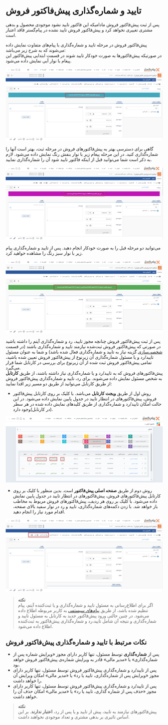 # تایید و شماره‌گذاری پیش‌فاکتور فروش
پس از ثبت پیش‌فاکتور فروش مادامیکه این فاکتور تایید نشود موجودی محصول و بدهی مشتری تغییری نخواهد کرد و پیش‌فاکتور فروش تایید نشده در پیام‌گستر فاقد اعتبار است.

پیش‌فاکتور فروش در مرحله تایید و شماره‌گذاری با پیام‌های متفاوت نمایش داده می‌شوند که به شرح زیر می‌باشد:<br>
در صورتیکه پیش‌فاکتورها به صورت خودکار تایید شوند در قسمت ابتدایی پیش‌فاکتور این پیغام با نوار آبی نمایش داده می‌شود.<br>

 ![تایید و شماره‌گذاری فاکتور فروش 1](./Images/qoute-confirmation-1.2.8.3.png)

گاهی برای دسترسی بهتر به پیش‌فاکتورهای فروش در مرحله ثبت، بهتر است آنها را شماره‌گذاری کنید. در این مرحله پیغام زیر با نوار بنفش رنگ نمایش داده می‌شود. لازم به ذکر است شما می‌توانید قبل از اینکه فاکتور تایید شود آن را شماره‌گذاری نمایید.

![تایید و شماره‌گذاری فاکتور فروش 2](./Images/qoute-confirmation-2.2.8.3.png)

می‌توانید دو مرحله قبل را به صورت خودکار انجام دهید. پس از تایید و شماره‌گذاری پیام زیر با نوار سبز رنگ را مشاهده خواهید کرد.

![تایید و شماره‌گذاری پیش‌فاکتورهای فروش 2](./Images/qoute-confirmation-3.2.8.3.png)

پس از ثبت پیش‌فاکتور فروش چنانچه مجوز تایید، رد و شماره‌گذاری آیتم را داشته باشید 
در صورتی که پیش‌فاکتور فروش ثبت‌شده نیازمند تایید و شماره‌گذاری باشند (در قسمت [شخصی‌سازی](https://github.com/1stco/PayamGostarDocs/tree/master/Help/Settings/Personalization-crm/Factor-management/Factor-management.md) گزینه نیاز به تایید و شماره‌گذاری فعال شده باشد) و شما به عنوان مسئول تایید/رد و یا مسئول شماره‌گذاری آن زیرنوع از پیش‌فاکتور  فروش تعیین شده باشید، تمامی پیش‌فاکتور فروش ثبت شده از آن زیرنوع برای بررسی در کارتابل شما قرار می‌گیرد.<br>
پیش‌فاکتورهای فروش  که به تایید/رد و یا شماره‌گذاری نیاز داشته باشند، از طریق **کارتابل** به شخص مسئول نمایش داده می‌شوند.
برای رد، تایید و شماره‌گذاری پیش‌فاکتور فروش از طریق کارتابل می‌توانید از طریق دو مسیر زیر اقدا نمایید: <br>
- روش اول از طریق **ویجت کارتابل** می‌باشد.
 با  کلیک بر روی کارتابل پیش‌فاکتور فروش، پیش‌فاکتورهای در انتظار تایید در جدول پایین  نمایش داده می‌شود. در این حالت امکان تایید/رد و شماره‌‌گذاری از طریق کلیدهای نمایش داده شده در هر سطر (در کارتابل)وجود دارد.<br>
 
 ![کارتابل تایید و شماره‌گذاری پیش‌فاکتورهای فروش ](./Images/qoute-confirmation-cartable-2.8.3.png)

 - روش دوم از طریق **صفحه اصلی پیش‌فاکتور** است. بدین منظور با  کلیک بر روی کارتابل پیش‌فاکتورهای فروش، پیش‌فاکتورهای در انتظار تایید در جدول پایین  نمایش داده می‌شود. با کلیک بر روی هر ردیف، پیش‌فاکتورهای فروش  مربوط به مخاطب باز خواهد شد. با زدن دکمه‌های شماره‌گذاری، تایید و رد در نوار سفید بالای صفحه، اقدام مورد نیاز را انجام دهید. <br>

 ![کارتابل تایید و شماره‌گذاری پیش‌فاکتورهای فروش ](./Images/qoute-confirmation2.2.8.3.png)

> **نکته**<br>
> اگر برای اطلاع‌رسانی به مسئول تایید و شماره‌گذاری و یا ثبت‌کننده آیتم، پیام تنظیم شده باشد، از طریق [پیام‌های سیستمی](https://github.com/1stco/PayamGostarDocs/blob/master/Help/home/NotificationManagement2.6.0.md) به کاربر مربوطه اطلاع داده می‌شود. در چنین حالتی ورود پیش‌فاکتور جدید به کارتابل به مسئول تایید و شماره‌گذاری و نتیجه آن شامل تایید،‌رد و شماره‌گذاری پیش‌فاکتور به ثبت‌کننده اطلاع‌ داده می‌شود.<br>

## نکات مرتبط با تایید و شماره‌گذاری پیش‌فاکتور فروش
- پس از **شماره‌گذاری** توسط مسئول، تنها کاربر دارای مجوز «ویرایش شماره پس از شماره‌گذاری» یا «مدیر مالی» قادر به ویرایش شماره‌ی پیش‌فاکتور فروش خواهد بود.
- پس از تایید/رد و شماره‌گذاری پیش‌فاکتور فروش توسط مسئول، تنها کاربر دارای مجوز «ویرایش پس از شماره‌گذاری، تایید یا رد» یا «مدیر مالی» امکان ویرایش آن را خواهد داشت.
- پس از تایید/رد و شماره‌گذاری پیش‌فاکتور فروش توسط مسئول، تنها کاربر دارای مجوز «حذف پس از شماره گذاری، تایید یا رد» یا «مدیر مالی» امکان حذف آن را خواهد داشت.

> **نکته**<br>
> پیش‌‌فاکتورهای نیازمند به تایید، پیش از تایید و یا پس از رد،‌ **اعتبار ندارند**. بر این اساس تاثیری بر بدهی مشتری و تعداد موجودی نخواهند داشت.<br>